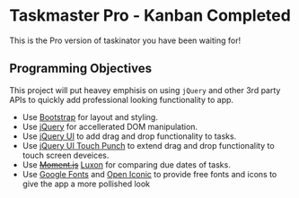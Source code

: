 # Taskmaster Pro - Kanban Completed
This is the Pro version of taskinator you have been waiting for!

## Programming Objectives

This project will put heavey emphisis on using `jQuery` and other 3rd party APIs to quickly add professional looking functionality to app.
* Use [Bootstrap](https://getbootstrap.com/) for layout and styling.
* Use [jQuery](https://jquery.com/) for accellerated DOM manipulation.
* Use [jQuery UI](https://jqueryui.com/) to add drag and drop functionality to tasks.
* Use [jQuery UI Touch Punch](https://github.com/furf/jquery-ui-touch-punch) to extend drag and drop functionality to touch screen deveices.
* Use ~~[Moment.js](https://momentjs.com/)~~ [Luxon](https://moment.github.io/luxon/#/?id=luxon) for comparing due dates of tasks.
* Use [Google Fonts](https://fonts.google.com/) and [Open Iconic](https://useiconic.com/open) to provide free fonts and icons to give the app a more pollished look
